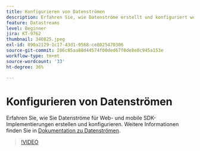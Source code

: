 ```yaml
---
title: Konfigurieren von Datenströmen
description: Erfahren Sie, wie Datenströme erstellt und konfiguriert werden
feature: Datastreams
level: Beginner
jira: KT-9762
thumbnail: 340825.jpeg
exl-id: 890a2129-1c17-43d1-9568-ce8025470306
source-git-commit: 286c85aa88d44574f00ded67f0de8e0c945a153e
workflow-type: tm+mt
source-wordcount: '33'
ht-degree: 36%

---
```


# Konfigurieren von Datenströmen

Erfahren Sie, wie Sie Datenströme für Web- und mobile SDK-Implementierungen erstellen und konfigurieren. Weitere Informationen finden Sie in [Dokumentation zu Datenströmen](https://experienceleague.adobe.com/docs/experience-platform/edge/fundamentals/datastreams.html?lang=de).

>[!VIDEO](https://video.tv.adobe.com/v/340825?learn=on&enablevpops)
